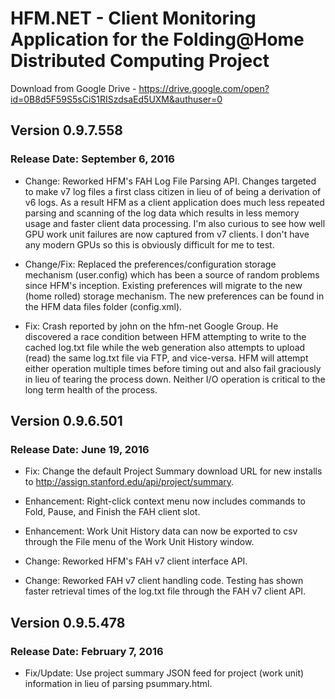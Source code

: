 # HFM.NET - Client Monitoring Application for the Folding@Home Distributed Computing Project

Download from Google Drive - https://drive.google.com/open?id=0B8d5F59S5sCiS1RISzdsaEd5UXM&authuser=0

## Version 0.9.7.558

### Release Date: September 6, 2016

* Change: Reworked HFM's FAH Log File Parsing API.  Changes targeted to make v7 log files a first class citizen in lieu of of being a derivation of v6 logs.
          As a result HFM as a client application does much less repeated parsing and scanning of the log data which results in less memory usage and faster client data processing.
          I'm also curious to see how well GPU work unit failures are now captured from v7 clients.  I don't have any modern GPUs so this is obviously difficult for me to test.

* Change/Fix: Replaced the preferences/configuration storage mechanism (user.config) which has been a source of random problems since HFM's inception.
              Existing preferences will migrate to the new (home rolled) storage mechanism.  The new preferences can be found in the HFM data files folder (config.xml).

* Fix: Crash reported by john on the hfm-net Google Group.  He discovered a race condition between HFM attempting to write to the cached log.txt file while the web
       generation also attempts to upload (read) the same log.txt file via FTP, and vice-versa.  HFM will attempt either operation multiple times before timing out and 
       also fail graciously in lieu of tearing the process down.  Neither I/O operation is critical to the long term health of the process.


## Version 0.9.6.501

### Release Date: June 19, 2016

* Fix: Change the default Project Summary download URL for new installs to http://assign.stanford.edu/api/project/summary.

* Enhancement: Right-click context menu now includes commands to Fold, Pause, and Finish the FAH client slot.
* Enhancement: Work Unit History data can now be exported to csv through the File menu of the Work Unit History window.

* Change: Reworked HFM's FAH v7 client interface API.
* Change: Reworked FAH v7 client handling code.  Testing has shown faster retrieval times of the log.txt file through the FAH v7 client API.


## Version 0.9.5.478

### Release Date: February 7, 2016

* Fix/Update: Use project summary JSON feed for project (work unit) information in lieu of parsing psummary.html.